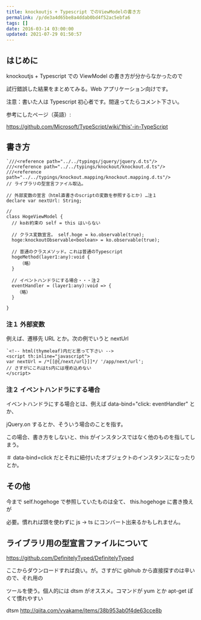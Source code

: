 ```yaml
---
title: knockoutjs + Typescript でのViewModelの書き方
permalink: /p/de3a4d65be8a4ddab0bd4f52ac5ebfa6
tags: []
date: 2016-03-14 03:00:00
updated: 2021-07-29 01:50:57
---
```


## はじめに

knockoutjs + Typescript での ViewModel の書き方が分からなかったので

試行錯誤した結果をまとめてみる。Web アプリケーション向けです。

注意：書いた人は Typescript 初心者です。間違ってたらコメント下さい。

参考にしたページ（英語）:

<a href="https://github.com/Microsoft/TypeScript/wiki/'this'-in-TypeScript"><https://github.com/Microsoft/TypeScript/wiki/'this'-in-TypeScript> </a>

## 書き方

```
`///<reference path="../../typings/jquery/jquery.d.ts"/>
///<reference path="../../typings/knockout/knockout.d.ts"/>
///<reference path="../../typings/knockout.mapping/knockout.mapping.d.ts"/>
// ライブラリの型宣言ファイル取込。

// 外部変数の宣言（html直書きのscriptの変数を参照するとか) …注１
declare var nextUrl: String;

//
class HogeViewModel {
  // koお約束の self = this はいらない

  // クラス変数宣言。 self.hoge = ko.observable(true);
  hoge:knockoutObservable<boolean> = ko.observable(true);

  // 普通のクラスメソッド。これは普通のTypescript
  hogeMethod(layer1:any):void {
     （略）
  }

  // イベントハンドラにする場合・・・注２
  eventHandler = (layer1:any):void => {
    （略）
  }

}
```

### 注１ 外部変数

例えば、遷移先 URL とか。次の例でいうと nextUrl

```
`<!-- html(thymeleaf)内だと思って下さい -->
<script th:inline="javascript">
var nextUrl = /*[[@{/next/url}]]*/ '/app/next/url';
// さすがにこれはts内には埋め込めない
</script>
```

### 注２ イベントハンドラにする場合

イベントハンドラにする場合とは、例えば data-bind="click: eventHandler" とか、

jQuery.on するとか、そういう場合のことを指す。

この場合、書き方をしないと、this がインスタンスではなく他のものを指してしまう。

＃ data-bind=click だとそれに紐付いたオブジェクトのインスタンスになったりとか。

## その他

今まで self.hogehoge で参照していたものは全て、 this.hogehoge に書き換えが

必要。慣れれば頭を使わずに js -> ts にコンバート出来るかもしれません。

## ライブラリ用の型宣言ファイルについて

<https://github.com/DefinitelyTyped/DefinitelyTyped>

ここからダウンロードすれば良い。が。さすがに gibhub から直接探すのは辛いので、それ用の

ツールを使う。個人的には dtsm がオススメ。コマンドが yum とか apt-get ぽくて慣れやすい

dtsm <http://qiita.com/vvakame/items/38b953ab0f4de63cce8b>
